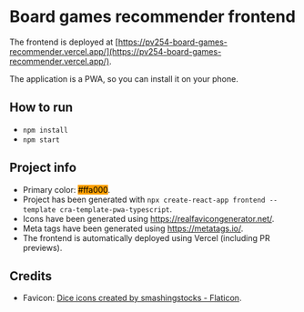 # Board games recommender frontend

The frontend is deployed at [https://pv254-board-games-recommender.vercel.app/](https://pv254-board-games-recommender.vercel.app/).

The application is a PWA, so you can install it on your phone.

## How to run
- `npm install`
- `npm start`

## Project info

- Primary color: <span style="background-color: #ffa000; color: black">#ffa000</span>.
- Project has been generated with `npx create-react-app frontend --template cra-template-pwa-typescript`.
- Icons have been generated using https://realfavicongenerator.net/.
- Meta tags have been generated using https://metatags.io/.
- The frontend is automatically deployed using Vercel (including PR previews).

## Credits
- Favicon: <a href="https://www.flaticon.com/free-icons/dice" title="dice icons">Dice icons created by smashingstocks - Flaticon</a>.
